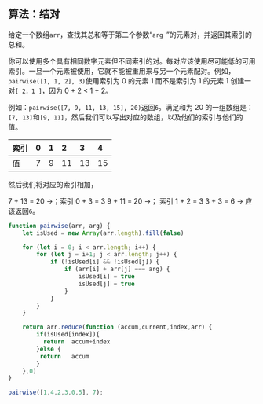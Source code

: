 ## 算法：结对

给定一个数组`arr`，查找其总和等于第二个参数“`arg `”的元素对，并返回其索引的总和。

你可以使用多个具有相同数字元素但不同索引的对。每对应该使用尽可能低的可用索引。一旦一个元素被使用，它就不能被重用来与另一个元素配对。例如，`pairwise([1, 1, 2], 3)`使用索引为 0 的元素 1 而不是索引为 1 的元素 1 创建一对`[ 2，1 ]`，因为 0 + 2 < 1 + 2。

例如：`pairwise([7, 9, 11, 13, 15], 20)`返回`6`。满足和为 20 的一组数组是：`[7, 13]`和`[9, 11]`，然后我们可以写出对应的数组，以及他们的索引与他们的值。

| **索引** | 0    | 1    | 2    | 3    | 4    |
| :------- | :--- | :--- | :--- | :--- | :--- |
| 值       | 7    | 9    | 11   | 13   | 15   |

然后我们将对应的索引相加，

7 + 13 = 20 →；索引 0 + 3 = 3
9 + 11 = 20 →； 索引 1 + 2 = 3
3 + 3 = 6 → 应该返回`6`。



```javascript
function pairwise(arr, arg) {
    let isUsed = new Array(arr.length).fill(false)

    for (let i = 0; i < arr.length; i++) {
        for (let j = i+1; j < arr.length; j++) {
            if (!isUsed[i] && !isUsed[j]) {
                if (arr[i] + arr[j] === arg) {
                    isUsed[i] = true
                    isUsed[j] = true
                }
            }
        }
    }

    return arr.reduce(function (accum,current,index,arr) {
        if(isUsed[index]){
          return  accum+index
        }else {
         return   accum
        }
    },0)
}

pairwise([1,4,2,3,0,5], 7);
```

